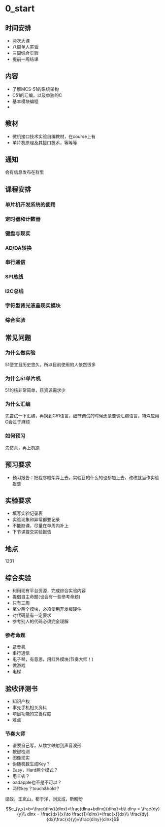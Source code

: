 # 0_start
## 时间安排
* 两次大课
* 八周单人实验
* 三周综合实验
* 提前一周结课
## 内容
* 了解MCS-51的系统架构
* C51的汇编，以及单独的C
* 基本模块编程
*
## 教材
* 微机接口技术实验自编教材，在course上有
* 单片机原理及其接口技术，等等等
## 通知
会有信息发布在群里
## 课程安排
### 单片机开发系统的使用
### 定时器和计数器
### 键盘与现实
### AD/DA转换
### 串行通信
### SPI总线
### I2C总线
### 字符型背光液晶现实模块
### 综合实验
## 常见问题
### 为什么做实验
51便宜且历史悠久，所以目前使用的人依然很多
### 为什么51单片机
51的核非常简单，且资源需求少
### 为什么汇编
先尝试一下汇编，再换到C51语言。细节调试的时候还是要调汇编语言。特殊应用C会过于麻烦
### 如何预习
先仿真，再上机跑
## 预习要求
* 预习报告：把程序框架弄上去，实验目的什么的也都加上去，改改就当作实验报告
## 实验要求
* 填写实验记录表
* 实验现象和异常都要记录
* 不能缺课，尽量在单周内补上
* 下节课提交实验报告
## 地点
1231
## 综合实验
* 利用现有平台资源，完成综合实验内容
* 提倡自主命题(也会有一些参考命题)
* 只有三周
* 至少两个模块，必须使用开发板硬件
* 对代码量有一定要求
* 参考别人的代码必须完全理解
### 参考命题
* 录音机
* 串行通信
* 电子琴，有意思，用红外模块(节奏大师！)
* 做游戏
* 电梯
## 验收评测书
* 知识产权
* 事先手机相关资料
* 项目功能的完善程度
* 难点
### 节奏大师
* 谱要自己写，从数字映射到声音波形
* 按键检测
* 图像现实
* 伪随机数生成Key？
* Easy，Hard两个模式？
* 用卡农？
* badapple也不是不可以？
* 两种key？touch&hold？

梁政，王岚山，都于洋，刘文成，靳盼盼

$$e_{y,x}=b=\frac{dlny}{dlnx}=\frac{dlna+bdlnx}{dlnx}=b\\
dlny = \frac{dy}{y}\\
dlnx = \frac{dx}{x}\to \frac{1}{dlnx}=\frac{x}{dx}\\
\frac{dy}{dx}\frac{x}{y}=\frac{dlny}{dlnx}$$
